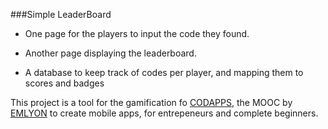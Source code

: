 ###Simple LeaderBoard

- One page for the players to input the code they found.  

- Another page displaying the leaderboard.  

- A database to keep track of codes per player, and mapping them to scores and badges  


This project is a tool for the gamification fo [CODAPPS](http://www.codapps.io), the MOOC by [EMLYON](http://www.em-lyon.com) to create mobile apps, for entrepeneurs and complete beginners.